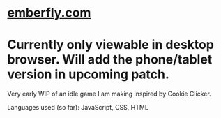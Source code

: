 # [emberfly.com](http://www.emberfly.com)

# Currently only viewable in desktop browser. Will add the phone/tablet version in upcoming patch.

Very early WIP of an idle game I am making inspired by Cookie Clicker.

Languages used (so far): JavaScript, CSS, HTML
